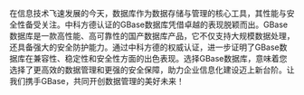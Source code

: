 在信息技术飞速发展的今天，数据库作为数据存储与管理的核心工具，其性能与安全性备受关注。中科方德认证的GBase数据库凭借卓越的表现脱颖而出。GBase数据库是一款高性能、高可靠性的国产数据库产品，它不仅支持大规模数据处理，还具备强大的安全防护能力。通过中科方德的权威认证，进一步证明了GBase数据库在兼容性、稳定性和安全性方面的出色表现。选择GBase数据库，意味着您选择了更高效的数据管理和更强的安全保障，助力企业信息化建设迈上新台阶。让我们携手GBase，共同开创数据管理的美好未来！